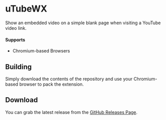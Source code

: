 # uTubeWX
Show an embedded video on a simple blank page when visiting a YouTube video link.

#### Supports
 * Chromium-based Browsers

## Building
Simply download the contents of the repository and use your Chromium-based browser to pack the extension.

## Download
You can grab the latest release from the [GitHub Releases Page](//github.com/RealityRipple/uTubeWX/releases).
